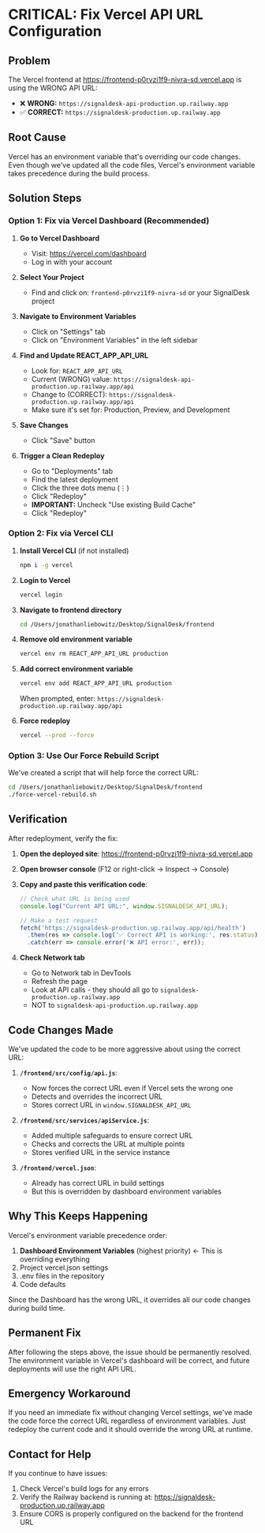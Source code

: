 # CRITICAL: Fix Vercel API URL Configuration

## Problem
The Vercel frontend at https://frontend-p0rvzi1f9-nivra-sd.vercel.app is using the WRONG API URL:
- ❌ **WRONG:** `https://signaldesk-api-production.up.railway.app`
- ✅ **CORRECT:** `https://signaldesk-production.up.railway.app`

## Root Cause
Vercel has an environment variable that's overriding our code changes. Even though we've updated all the code files, Vercel's environment variable takes precedence during the build process.

## Solution Steps

### Option 1: Fix via Vercel Dashboard (Recommended)

1. **Go to Vercel Dashboard**
   - Visit: https://vercel.com/dashboard
   - Log in with your account

2. **Select Your Project**
   - Find and click on: `frontend-p0rvzi1f9-nivra-sd` or your SignalDesk project

3. **Navigate to Environment Variables**
   - Click on "Settings" tab
   - Click on "Environment Variables" in the left sidebar

4. **Find and Update REACT_APP_API_URL**
   - Look for: `REACT_APP_API_URL`
   - Current (WRONG) value: `https://signaldesk-api-production.up.railway.app/api`
   - Change to (CORRECT): `https://signaldesk-production.up.railway.app/api`
   - Make sure it's set for: Production, Preview, and Development

5. **Save Changes**
   - Click "Save" button

6. **Trigger a Clean Redeploy**
   - Go to "Deployments" tab
   - Find the latest deployment
   - Click the three dots menu (⋮)
   - Click "Redeploy"
   - **IMPORTANT:** Uncheck "Use existing Build Cache"
   - Click "Redeploy"

### Option 2: Fix via Vercel CLI

1. **Install Vercel CLI** (if not installed)
   ```bash
   npm i -g vercel
   ```

2. **Login to Vercel**
   ```bash
   vercel login
   ```

3. **Navigate to frontend directory**
   ```bash
   cd /Users/jonathanliebowitz/Desktop/SignalDesk/frontend
   ```

4. **Remove old environment variable**
   ```bash
   vercel env rm REACT_APP_API_URL production
   ```

5. **Add correct environment variable**
   ```bash
   vercel env add REACT_APP_API_URL production
   ```
   When prompted, enter: `https://signaldesk-production.up.railway.app/api`

6. **Force redeploy**
   ```bash
   vercel --prod --force
   ```

### Option 3: Use Our Force Rebuild Script

We've created a script that will help force the correct URL:

```bash
cd /Users/jonathanliebowitz/Desktop/SignalDesk/frontend
./force-vercel-rebuild.sh
```

## Verification

After redeployment, verify the fix:

1. **Open the deployed site**: https://frontend-p0rvzi1f9-nivra-sd.vercel.app

2. **Open browser console** (F12 or right-click → Inspect → Console)

3. **Copy and paste this verification code**:
   ```javascript
   // Check what URL is being used
   console.log("Current API URL:", window.SIGNALDESK_API_URL);
   
   // Make a test request
   fetch('https://signaldesk-production.up.railway.app/api/health')
     .then(res => console.log('✅ Correct API is working:', res.status))
     .catch(err => console.error('❌ API error:', err));
   ```

4. **Check Network tab**
   - Go to Network tab in DevTools
   - Refresh the page
   - Look at API calls - they should all go to `signaldesk-production.up.railway.app`
   - NOT to `signaldesk-api-production.up.railway.app`

## Code Changes Made

We've updated the code to be more aggressive about using the correct URL:

1. **`/frontend/src/config/api.js`**: 
   - Now forces the correct URL even if Vercel sets the wrong one
   - Detects and overrides the incorrect URL
   - Stores correct URL in `window.SIGNALDESK_API_URL`

2. **`/frontend/src/services/apiService.js`**:
   - Added multiple safeguards to ensure correct URL
   - Checks and corrects the URL at multiple points
   - Stores verified URL in the service instance

3. **`/frontend/vercel.json`**:
   - Already has correct URL in build settings
   - But this is overridden by dashboard environment variables

## Why This Keeps Happening

Vercel's environment variable precedence order:
1. **Dashboard Environment Variables** (highest priority) ← This is overriding everything
2. Project vercel.json settings
3. .env files in the repository
4. Code defaults

Since the Dashboard has the wrong URL, it overrides all our code changes during build time.

## Permanent Fix

After following the steps above, the issue should be permanently resolved. The environment variable in Vercel's dashboard will be correct, and future deployments will use the right API URL.

## Emergency Workaround

If you need an immediate fix without changing Vercel settings, we've made the code force the correct URL regardless of environment variables. Just redeploy the current code and it should override the wrong URL at runtime.

## Contact for Help

If you continue to have issues:
1. Check Vercel's build logs for any errors
2. Verify the Railway backend is running at: https://signaldesk-production.up.railway.app
3. Ensure CORS is properly configured on the backend for the frontend URL